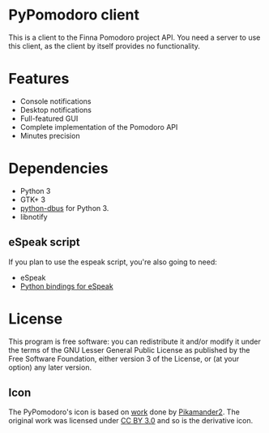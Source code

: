 # PyPomodoro client

This is a client to the Finna Pomodoro project API. You need a server to use
this client, as the client by itself provides no functionality.

# Features

- Console notifications
- Desktop notifications
- Full-featured GUI
- Complete implementation of the Pomodoro API
- Minutes precision

# Dependencies

- Python 3
- GTK+ 3
- [python-dbus](http://www.freedesktop.org/wiki/Software/DBusBindings) for
  Python 3.
- libnotify

## eSpeak script

If you plan to use the espeak script, you're also going to need:

- eSpeak
- [Python bindings for eSpeak](https://launchpad.net/python-espeak)

# License

This program is free software: you can redistribute it and/or modify it under
the terms of the GNU Lesser General Public License as published by the Free
Software Foundation, either version 3 of the License, or (at your option) any
later version.

## Icon

The PyPomodoro's icon is based on
[work](http://pikamander2.deviantart.com/art/Empty-can-of-tomato-juice-312123961)
done by
[Pikamander2](http://pikamander2.deviantart.com/). The original work was
licensed under [CC BY 3.0](http://creativecommons.org/licenses/by/3.0/) and so
is the derivative icon.
